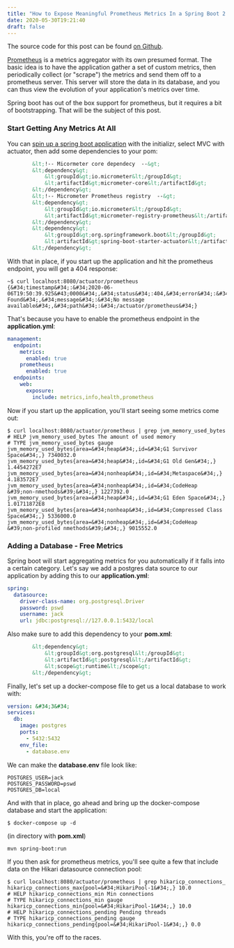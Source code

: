 ```yaml
---
title: "How to Expose Meaningful Prometheus Metrics In a Spring Boot 2.x Application"
date: 2020-05-30T19:21:40
draft: false
---
```


The source code for this post can be found [on Github](https://github.com/nfisher23/prometheus-metrics-ex).

[Prometheus](https://prometheus.io/) is a metrics aggregator with its own presumed format. The basic idea is to have the application gather a set of custom metrics, then periodically collect (or &#34;scrape&#34;) the metrics and send them off to a prometheus server. This server will store the data in its database, and you can thus view the evolution of your application&#39;s metrics over time.

Spring boot has out of the box support for prometheus, but it requires a bit of bootstrapping. That will be the subject of this post.

### Start Getting Any Metrics At All

You can [spin up a spring boot application](https://start.spring.io/) with the initializr, select MVC with actuator, then add some dependencies to your pom:

```xml
        &lt;!-- Micormeter core dependecy  --&gt;
        &lt;dependency&gt;
            &lt;groupId&gt;io.micrometer&lt;/groupId&gt;
            &lt;artifactId&gt;micrometer-core&lt;/artifactId&gt;
        &lt;/dependency&gt;
        &lt;!-- Micrometer Prometheus registry  --&gt;
        &lt;dependency&gt;
            &lt;groupId&gt;io.micrometer&lt;/groupId&gt;
            &lt;artifactId&gt;micrometer-registry-prometheus&lt;/artifactId&gt;
        &lt;/dependency&gt;
        &lt;dependency&gt;
            &lt;groupId&gt;org.springframework.boot&lt;/groupId&gt;
            &lt;artifactId&gt;spring-boot-starter-actuator&lt;/artifactId&gt;
        &lt;/dependency&gt;

```

With that in place, if you start up the application and hit the prometheus endpoint, you will get a 404 response:

```
~$ curl localhost:8080/actuator/prometheus
{&#34;timestamp&#34;:&#34;2020-06-06T19:50:39.925&#43;0000&#34;,&#34;status&#34;:404,&#34;error&#34;:&#34;Not Found&#34;,&#34;message&#34;:&#34;No message available&#34;,&#34;path&#34;:&#34;/actuator/prometheus&#34;}

```

That&#39;s because you have to enable the prometheus endpoint in the **application.yml**:

```yaml
management:
  endpoint:
    metrics:
      enabled: true
    prometheus:
      enabled: true
  endpoints:
    web:
      exposure:
        include: metrics,info,health,prometheus

```

Now if you start up the application, you&#39;ll start seeing some metrics come out:

```
$ curl localhost:8080/actuator/prometheus | grep jvm_memory_used_bytes
# HELP jvm_memory_used_bytes The amount of used memory
# TYPE jvm_memory_used_bytes gauge
jvm_memory_used_bytes{area=&#34;heap&#34;,id=&#34;G1 Survivor Space&#34;,} 7340032.0
jvm_memory_used_bytes{area=&#34;heap&#34;,id=&#34;G1 Old Gen&#34;,} 1.4454272E7
jvm_memory_used_bytes{area=&#34;nonheap&#34;,id=&#34;Metaspace&#34;,} 4.183572E7
jvm_memory_used_bytes{area=&#34;nonheap&#34;,id=&#34;CodeHeap &#39;non-nmethods&#39;&#34;,} 1227392.0
jvm_memory_used_bytes{area=&#34;heap&#34;,id=&#34;G1 Eden Space&#34;,} 1.01711872E8
jvm_memory_used_bytes{area=&#34;nonheap&#34;,id=&#34;Compressed Class Space&#34;,} 5336000.0
jvm_memory_used_bytes{area=&#34;nonheap&#34;,id=&#34;CodeHeap &#39;non-profiled nmethods&#39;&#34;,} 9015552.0

```

### Adding a Database - Free Metrics

Spring boot will start aggregating metrics for you automatically if it falls into a certain category. Let&#39;s say we add a postgres data source to our application by adding this to our **application.yml**:

```yaml
spring:
  datasource:
    driver-class-name: org.postgresql.Driver
    password: pswd
    username: jack
    url: jdbc:postgresql://127.0.0.1:5432/local

```

Also make sure to add this dependency to your **pom.xml**:

```xml
        &lt;dependency&gt;
            &lt;groupId&gt;org.postgresql&lt;/groupId&gt;
            &lt;artifactId&gt;postgresql&lt;/artifactId&gt;
            &lt;scope&gt;runtime&lt;/scope&gt;
        &lt;/dependency&gt;

```

Finally, let&#39;s set up a docker-compose file to get us a local database to work with:

```yaml
version: &#34;3&#34;
services:
  db:
    image: postgres
    ports:
      - 5432:5432
    env_file:
      - database.env
```

We can make the **database.env** file look like:

```
POSTGRES_USER=jack
POSTGRES_PASSWORD=pswd
POSTGRES_DB=local

```

And with that in place, go ahead and bring up the docker-compose database and start the application:

```
$ docker-compose up -d
```

(in directory with **pom.xml**)

```
mvn spring-boot:run
```

If you then ask for prometheus metrics, you&#39;ll see quite a few that include data on the Hikari datasource connection pool:

```
$ curl localhost:8080/actuator/prometheus | grep hikaricp_connections_
hikaricp_connections_max{pool=&#34;HikariPool-1&#34;,} 10.0
# HELP hikaricp_connections_min Min connections
# TYPE hikaricp_connections_min gauge
hikaricp_connections_min{pool=&#34;HikariPool-1&#34;,} 10.0
# HELP hikaricp_connections_pending Pending threads
# TYPE hikaricp_connections_pending gauge
hikaricp_connections_pending{pool=&#34;HikariPool-1&#34;,} 0.0
```

With this, you&#39;re off to the races.
